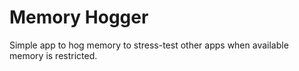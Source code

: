 # Memory Hogger
Simple app to hog memory to stress-test other apps when available memory is restricted.
